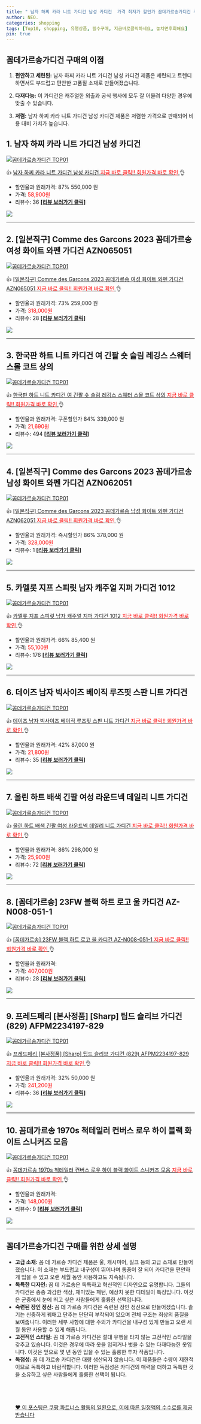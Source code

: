 ```yaml
---
title: " 남자 하찌 카라 니트 가디건 남성 카디건  가격 최저가 할인가 꼼데가르송가디건 최저가 추천 제품 비교"
author: NEO.
categories: shopping
tags: [Top10, shopping, 유행상품, 필수구매, 지금바로클릭하세요, 놓치면후회해요]
pin: true
---
```

## 꼼데가르송가디건 구매의 이점
1. **편안하고 세련된:** 남자 하찌 카라 니트 가디건 남성 카디건 제품은 세련되고 트렌디하면서도 부드럽고 편안한 고품질 소재로 만들어졌습니다.


2. **다재다능:** 이 가디건은 캐주얼한 외출과 공식 행사에 모두 잘 어울려 다양한 경우에 맞출 수 있습니다.


3. **저렴:** 남자 하찌 카라 니트 가디건 남성 카디건 제품은 저렴한 가격으로 판매되어 비용 대비 가치가 높습니다.

   

## 1.  남자 하찌 카라 니트 가디건 남성 카디건 

[![꼼데가르송가디건 TOP01](https://thumbnail7.coupangcdn.com/thumbnails/remote/490x490ex/image/vendor_inventory/f1e9/476b06ec5d27b2bbebdaf55f8298b5cbb25761f146bd487391bb4d6e1972.jpg)](https://link.coupang.com/re/AFFSDP?lptag=AF3617701&subid=GithubCoopas&pageKey=7639396092&traceid=V0-153&itemId=20293948796&vendorItemId=87380105209)


👍 [ 남자 하찌 카라 니트 가디건 남성 카디건  <font color=red> 지금 바로 클릭!! 회원가격 바로 확인 </font> ](https://link.coupang.com/re/AFFSDP?lptag=AF3617701&subid=GithubCoopas&pageKey=7639396092&traceid=V0-153&itemId=20293948796&vendorItemId=87380105209) 👌 


- 할인율과 원래가격: 87%  550,000   원
- 가격: <span style='color:red'>58,900원</span>
- 리뷰수: 36  [**[리뷰 보러가기 클릭]**](https://link.coupang.com/re/AFFSDP?lptag=AF3617701&subid=GithubCoopas&pageKey=7639396092&traceid=V0-153&itemId=20293948796&vendorItemId=87380105209)

[![](/discount_price.png)](https://link.coupang.com/re/AFFSDP?lptag=AF3617701&subid=GithubCoopas&pageKey=7639396092&traceid=V0-153&itemId=20293948796&vendorItemId=87380105209)

---


   

## 2.  [일본직구] Comme des Garcons 2023 꼼데가르송 여성 화이트 와펜 가디건 AZN065051 

[![꼼데가르송가디건 TOP01](https://thumbnail7.coupangcdn.com/thumbnails/remote/490x490ex/image/vendor_inventory/cc73/7152f887197d18404876db6999951ba53df62788332eb4ca300138c31b23.jpg)](https://link.coupang.com/re/AFFSDP?lptag=AF3617701&subid=GithubCoopas&pageKey=6133547490&traceid=V0-153&itemId=11713253054&vendorItemId=71982720044)


👍 [ [일본직구] Comme des Garcons 2023 꼼데가르송 여성 화이트 와펜 가디건 AZN065051  <font color=red> 지금 바로 클릭!! 회원가격 바로 확인 </font> ](https://link.coupang.com/re/AFFSDP?lptag=AF3617701&subid=GithubCoopas&pageKey=6133547490&traceid=V0-153&itemId=11713253054&vendorItemId=71982720044) 👌 


- 할인율과 원래가격: 73%  259,000   원
- 가격: <span style='color:red'>318,000원</span>
- 리뷰수: 28  [**[리뷰 보러가기 클릭]**](https://link.coupang.com/re/AFFSDP?lptag=AF3617701&subid=GithubCoopas&pageKey=6133547490&traceid=V0-153&itemId=11713253054&vendorItemId=71982720044)

[![](/discount_price.png)](https://link.coupang.com/re/AFFSDP?lptag=AF3617701&subid=GithubCoopas&pageKey=6133547490&traceid=V0-153&itemId=11713253054&vendorItemId=71982720044)

---


   

## 3.  한국판 하트 니트 카디건 여 긴팔 숏 슬림 레깅스 스웨터 스몰 코트 상의 

[![꼼데가르송가디건 TOP01](https://thumbnail9.coupangcdn.com/thumbnails/remote/490x490ex/image/vendor_inventory/b2ae/0f6d6d01ffdad462724c2e540c463380af4e5d3f78417c727d54ac08e12e.jpg)](https://link.coupang.com/re/AFFSDP?lptag=AF3617701&subid=GithubCoopas&pageKey=7527453815&traceid=V0-153&itemId=19756475567&vendorItemId=86876561037)


👍 [ 한국판 하트 니트 카디건 여 긴팔 숏 슬림 레깅스 스웨터 스몰 코트 상의  <font color=red> 지금 바로 클릭!! 회원가격 바로 확인 </font> ](https://link.coupang.com/re/AFFSDP?lptag=AF3617701&subid=GithubCoopas&pageKey=7527453815&traceid=V0-153&itemId=19756475567&vendorItemId=86876561037) 👌 


- 할인율과 원래가격: 쿠폰할인가 84%  339,000   원
- 가격: <span style='color:red'>21,690원</span>
- 리뷰수: 494  [**[리뷰 보러가기 클릭]**](https://link.coupang.com/re/AFFSDP?lptag=AF3617701&subid=GithubCoopas&pageKey=7527453815&traceid=V0-153&itemId=19756475567&vendorItemId=86876561037)

[![](/discount_price.png)](https://link.coupang.com/re/AFFSDP?lptag=AF3617701&subid=GithubCoopas&pageKey=7527453815&traceid=V0-153&itemId=19756475567&vendorItemId=86876561037)

---


   

## 4.  [일본직구] Comme des Garcons 2023 꼼데가르송 남성 화이트 와펜 가디건 AZN062051 

[![꼼데가르송가디건 TOP01](https://thumbnail7.coupangcdn.com/thumbnails/remote/490x490ex/image/vendor_inventory/aa4c/8ccc099dddece9f88f1339e51b213a07ed2681f8214efa30a248113298de.jpg)](https://link.coupang.com/re/AFFSDP?lptag=AF3617701&subid=GithubCoopas&pageKey=6133547466&traceid=V0-153&itemId=11713252938&vendorItemId=71982718581)


👍 [ [일본직구] Comme des Garcons 2023 꼼데가르송 남성 화이트 와펜 가디건 AZN062051  <font color=red> 지금 바로 클릭!! 회원가격 바로 확인 </font> ](https://link.coupang.com/re/AFFSDP?lptag=AF3617701&subid=GithubCoopas&pageKey=6133547466&traceid=V0-153&itemId=11713252938&vendorItemId=71982718581) 👌 


- 할인율과 원래가격: 즉시할인가 86%  378,000   원
- 가격: <span style='color:red'>328,000원</span>
- 리뷰수: 1  [**[리뷰 보러가기 클릭]**](https://link.coupang.com/re/AFFSDP?lptag=AF3617701&subid=GithubCoopas&pageKey=6133547466&traceid=V0-153&itemId=11713252938&vendorItemId=71982718581)

[![](/discount_price.png)](https://link.coupang.com/re/AFFSDP?lptag=AF3617701&subid=GithubCoopas&pageKey=6133547466&traceid=V0-153&itemId=11713252938&vendorItemId=71982718581)

---


   

## 5.  카멜롯 지프 스피릿 남자 캐주얼 지퍼 가디건 1012 

[![꼼데가르송가디건 TOP01](https://thumbnail9.coupangcdn.com/thumbnails/remote/490x490ex/image/vendor_inventory/8746/9bd4102ad976939bc84f8ab510457c35ddca97f3a28d9bbb9916c936f620.jpg)](https://link.coupang.com/re/AFFSDP?lptag=AF3617701&subid=GithubCoopas&pageKey=7816144817&traceid=V0-153&itemId=21215428030&vendorItemId=88277001316)


👍 [ 카멜롯 지프 스피릿 남자 캐주얼 지퍼 가디건 1012  <font color=red> 지금 바로 클릭!! 회원가격 바로 확인 </font> ](https://link.coupang.com/re/AFFSDP?lptag=AF3617701&subid=GithubCoopas&pageKey=7816144817&traceid=V0-153&itemId=21215428030&vendorItemId=88277001316) 👌 


- 할인율과 원래가격: 66%  85,400   원
- 가격: <span style='color:red'>55,100원</span>
- 리뷰수: 176  [**[리뷰 보러가기 클릭]**](https://link.coupang.com/re/AFFSDP?lptag=AF3617701&subid=GithubCoopas&pageKey=7816144817&traceid=V0-153&itemId=21215428030&vendorItemId=88277001316)

[![](/discount_price.png)](https://link.coupang.com/re/AFFSDP?lptag=AF3617701&subid=GithubCoopas&pageKey=7816144817&traceid=V0-153&itemId=21215428030&vendorItemId=88277001316)

---


   

## 6.  데이즈 남자 빅사이즈 베이직 루즈핏 스판 니트 가디건 

[![꼼데가르송가디건 TOP01](https://thumbnail10.coupangcdn.com/thumbnails/remote/490x490ex/image/vendor_inventory/92db/bef7eed4a3b9fdb0624eff16be7035f519b423a346075c182ab56f3f7c66.jpg)](https://link.coupang.com/re/AFFSDP?lptag=AF3617701&subid=GithubCoopas&pageKey=7634075012&traceid=V0-153&itemId=20268092084&vendorItemId=87355342886)


👍 [ 데이즈 남자 빅사이즈 베이직 루즈핏 스판 니트 가디건  <font color=red> 지금 바로 클릭!! 회원가격 바로 확인 </font> ](https://link.coupang.com/re/AFFSDP?lptag=AF3617701&subid=GithubCoopas&pageKey=7634075012&traceid=V0-153&itemId=20268092084&vendorItemId=87355342886) 👌 


- 할인율과 원래가격: 42%  87,000   원
- 가격: <span style='color:red'>21,800원</span>
- 리뷰수: 35  [**[리뷰 보러가기 클릭]**](https://link.coupang.com/re/AFFSDP?lptag=AF3617701&subid=GithubCoopas&pageKey=7634075012&traceid=V0-153&itemId=20268092084&vendorItemId=87355342886)

[![](/discount_price.png)](https://link.coupang.com/re/AFFSDP?lptag=AF3617701&subid=GithubCoopas&pageKey=7634075012&traceid=V0-153&itemId=20268092084&vendorItemId=87355342886)

---


   

## 7.  올린 하트 배색 긴팔 여성 라운드넥 데일리 니트 가디건 

[![꼼데가르송가디건 TOP01](https://thumbnail6.coupangcdn.com/thumbnails/remote/490x490ex/image/vendor_inventory/a636/c542fca9454332b1a3575c416ad0428b3ce9196c5cb3b4fc385de7994e6c.jpg)](https://link.coupang.com/re/AFFSDP?lptag=AF3617701&subid=GithubCoopas&pageKey=7581948867&traceid=V0-153&itemId=20016327559&vendorItemId=87113114020)


👍 [ 올린 하트 배색 긴팔 여성 라운드넥 데일리 니트 가디건  <font color=red> 지금 바로 클릭!! 회원가격 바로 확인 </font> ](https://link.coupang.com/re/AFFSDP?lptag=AF3617701&subid=GithubCoopas&pageKey=7581948867&traceid=V0-153&itemId=20016327559&vendorItemId=87113114020) 👌 


- 할인율과 원래가격: 86%  298,000   원
- 가격: <span style='color:red'>25,900원</span>
- 리뷰수: 72  [**[리뷰 보러가기 클릭]**](https://link.coupang.com/re/AFFSDP?lptag=AF3617701&subid=GithubCoopas&pageKey=7581948867&traceid=V0-153&itemId=20016327559&vendorItemId=87113114020)

[![](/discount_price.png)](https://link.coupang.com/re/AFFSDP?lptag=AF3617701&subid=GithubCoopas&pageKey=7581948867&traceid=V0-153&itemId=20016327559&vendorItemId=87113114020)

---


   

## 8.  [꼼데가르송] 23FW 블랙 하트 로고 울 카디건 AZ-N008-051-1 

[![꼼데가르송가디건 TOP01](https://thumbnail6.coupangcdn.com/thumbnails/remote/490x490ex/image/vendor_inventory/ca16/8362ca95c4d9954b506b46628545cd5cffeef8968887e0822cebad33ac67.jpg)](https://link.coupang.com/re/AFFSDP?lptag=AF3617701&subid=GithubCoopas&pageKey=7849899244&traceid=V0-153&itemId=21393336675&vendorItemId=88460737778)


👍 [ [꼼데가르송] 23FW 블랙 하트 로고 울 카디건 AZ-N008-051-1  <font color=red> 지금 바로 클릭!! 회원가격 바로 확인 </font> ](https://link.coupang.com/re/AFFSDP?lptag=AF3617701&subid=GithubCoopas&pageKey=7849899244&traceid=V0-153&itemId=21393336675&vendorItemId=88460737778) 👌 


- 할인율과 원래가격: 
- 가격: <span style='color:red'>407,000원</span>
- 리뷰수: 28  [**[리뷰 보러가기 클릭]**](https://link.coupang.com/re/AFFSDP?lptag=AF3617701&subid=GithubCoopas&pageKey=7849899244&traceid=V0-153&itemId=21393336675&vendorItemId=88460737778)

[![](/discount_price.png)](https://link.coupang.com/re/AFFSDP?lptag=AF3617701&subid=GithubCoopas&pageKey=7849899244&traceid=V0-153&itemId=21393336675&vendorItemId=88460737778)

---


   

## 9.  프레드페리 [본사정품] [Sharp] 팁드 슬리브 가디건 (829) AFPM2234197-829 

[![꼼데가르송가디건 TOP01](https://thumbnail10.coupangcdn.com/thumbnails/remote/490x490ex/image/vendor_inventory/c6b7/9fc1645390576ace31e322ea0aa17b9fbf6551392d6c272507bfc9f54b1e.jpg)](https://link.coupang.com/re/AFFSDP?lptag=AF3617701&subid=GithubCoopas&pageKey=7596136087&traceid=V0-153&itemId=20083342541&vendorItemId=87178878726)


👍 [ 프레드페리 [본사정품] [Sharp] 팁드 슬리브 가디건 (829) AFPM2234197-829  <font color=red> 지금 바로 클릭!! 회원가격 바로 확인 </font> ](https://link.coupang.com/re/AFFSDP?lptag=AF3617701&subid=GithubCoopas&pageKey=7596136087&traceid=V0-153&itemId=20083342541&vendorItemId=87178878726) 👌 


- 할인율과 원래가격: 32%  50,000   원
- 가격: <span style='color:red'>241,200원</span>
- 리뷰수: 36  [**[리뷰 보러가기 클릭]**](https://link.coupang.com/re/AFFSDP?lptag=AF3617701&subid=GithubCoopas&pageKey=7596136087&traceid=V0-153&itemId=20083342541&vendorItemId=87178878726)

[![](/discount_price.png)](https://link.coupang.com/re/AFFSDP?lptag=AF3617701&subid=GithubCoopas&pageKey=7596136087&traceid=V0-153&itemId=20083342541&vendorItemId=87178878726)

---


   

## 10.  꼼데가르송 1970s 척테일러 컨버스 로우 하이 블랙 화이트 스니커즈 모음 

[![꼼데가르송가디건 TOP01](https://thumbnail8.coupangcdn.com/thumbnails/remote/490x490ex/image/vendor_inventory/cc80/feed3ff9097c332890336a402f3ecee95a15e50217f0814d929b98b276ac.jpg)](https://link.coupang.com/re/AFFSDP?lptag=AF3617701&subid=GithubCoopas&pageKey=7543757842&traceid=V0-153&itemId=19837316000&vendorItemId=86938928516)


👍 [ 꼼데가르송 1970s 척테일러 컨버스 로우 하이 블랙 화이트 스니커즈 모음  <font color=red> 지금 바로 클릭!! 회원가격 바로 확인 </font> ](https://link.coupang.com/re/AFFSDP?lptag=AF3617701&subid=GithubCoopas&pageKey=7543757842&traceid=V0-153&itemId=19837316000&vendorItemId=86938928516) 👌 


- 할인율과 원래가격: 
- 가격: <span style='color:red'>148,000원</span>
- 리뷰수: 9  [**[리뷰 보러가기 클릭]**](https://link.coupang.com/re/AFFSDP?lptag=AF3617701&subid=GithubCoopas&pageKey=7543757842&traceid=V0-153&itemId=19837316000&vendorItemId=86938928516)

[![](/discount_price.png)](https://link.coupang.com/re/AFFSDP?lptag=AF3617701&subid=GithubCoopas&pageKey=7543757842&traceid=V0-153&itemId=19837316000&vendorItemId=86938928516)

---
## 꼼데가르송가디건 구매를 위한 상세 설명
* **고급 소재:** 꼼 데 가르송 카디건 제품은 울, 캐시미어, 실크 등의 고급 소재로 만들어졌습니다. 이 소재는 부드럽고 내구성이 뛰어나며 통풍이 잘 되어 카디건을 편안하게 입을 수 있고 오랜 세월 동안 사용하고도 지속됩니다.
* **독특한 디자인:** 꼼 데 가르송은 독특하고 혁신적인 디자인으로 유명합니다. 그들의 카디건은 종종 과감한 색상, 재미있는 패턴, 예상치 못한 디테일이 특징입니다. 이것은 군중에서 눈에 띄고 싶은 사람들에게 훌륭한 선택입니다.
* **숙련된 장인 정신:** 꼼 데 가르송 카디건은 숙련된 장인 정신으로 만들어졌습니다. 솔기는 신중하게 꿰매고 단추는 단단히 부착되어 있으며 전체 구조는 최상의 품질을 보여줍니다. 이러한 세부 사항에 대한 주의가 카디건을 내구성 있게 만들고 오랜 세월 동안 사용할 수 있게 해줍니다.
* **고전적인 스타일:** 꼼 데 가르송 카디건은 절대 유행을 타지 않는 고전적인 스타일을 갖추고 있습니다. 이것은 경우에 따라 옷을 입히거나 벗을 수 있는 다재다능한 옷입니다. 이것은 앞으로 몇 년 동안 입을 수 있는 훌륭한 투자 작품입니다.
* **독점성:** 꼼 데 가르송 카디건은 대량 생산되지 않습니다. 이 제품들은 수량이 제한적이므로 독특하고 바람직합니다. 이러한 독점성은 카디건의 매력을 더하고 독특한 것을 소유하고 싶은 사람들에게 훌륭한 선택이 됩니다.<br><br><br><br><br> [ ❤  이 포스팅은 쿠팡 파트너스 활동의 일환으로, 이에 따른 일정액의 수수료를 제공받습니다](https://link.coupang.com/a/bcEFyh)